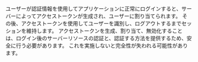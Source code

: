 ユーザーが認証情報を使用してアプリケーションに正常にログインすると、サーバーによってアクセストークンが生成され、ユーザーに割り当てられます。 その後、アクセストークンを使用してユーザーを識別し、ログアウトするまでセッションを維持します。 アクセストークンを生成、割り当て、無効化することは、ログイン後のサーバーリソースの認証と、認証する方法を提供するため、安全に行う必要があります。 これを実施しないと完全性が失われる可能性があります。
